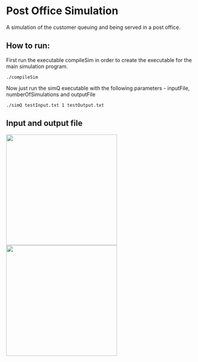 # Post Office Simulation
A simulation of the customer queuing and being served in a post office.

## How to run:
First run the executable compileSim in order to create the executable for the main simulation program.
```console
./compileSim
```
Now just run the simQ executable with the following parameters - inputFile, numberOfSimulations and outputFile
```console
./simQ testInput.txt 1 testOutput.txt
```

## Input and output file
<div>
<img height="300em" src="https://i.imgur.com/zNCRal7.png">
<img height="300em" src="https://i.imgur.com/47UqeY5.png">
</div>

<!--
## Diagram of the simulation process
<img height="250em" src="https://i.imgur.com/YGu3rWK.png">
-->
